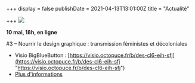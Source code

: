 +++
display = false
publishDate = 2021-04-13T13:01:00Z
title = "Actualité"

+++
![](/images/visu_rectangle_cdc-youtube.jpg)

**10 mai, 18h, en ligne**

\#3 – Nourrir le design graphique : transmission féministes et décoloniales

* Visio BigBlueButton : [https://visio.octopuce.fr/b/des-cl6-eih-sfj](https://visio.octopuce.fr/b/des-cl6-eih-sfj "https://visio.octopuce.fr/b/des-cl6-eih-sfj")
* [Plus d'informations](https://designenrecherche.org/actions/nourrir-le-design-graphique-transmission-feministes-et-decoloniales/)